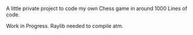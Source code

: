 A little private project to code my own Chess game in around 1000 Lines of code.

Work in Progress. Raylib needed to compile atm.
